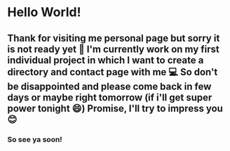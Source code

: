 # **Hello World!** 
## Thank for visiting me personal page but sorry it is not ready yet :grimacing: I'm currently work on my first individual project in which I want to create a directory and contact page with me :computer: So don't be disappointed and please come back in few days or maybe right tomorrow (if i'll get super power tonight :smile:) Promise, I'll try to impress you:blush:
### So see ya soon!
